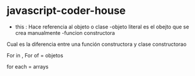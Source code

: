 # javascript-coder-house
- this : Hace referencia al objeto o clase
-objeto literal es el obejto que se crea manualmente
-funcion constructora


Cual es la diferencia entre una función constructora y clase constructorao

For in , For of = objetos 

for each = arrays